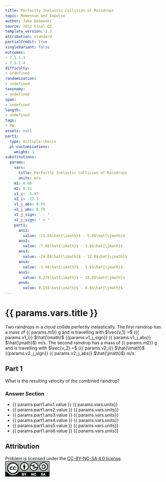 ```yaml
---
title: Perfectly Inelastic Collision of Raindrops
topic: Momentum and Impulse
author: Jake Bobowski
source: 2012 Final Q2
template_version: 1.3
attribution: standard
partialCredit: true
singleVariant: false
outcomes:
- 7.5.1.3
- 7.5.1.4
difficulty:
- undefined
randomization:
- undefined
taxonomy:
- undefined
span:
- undefined
length:
- undefined
tags:
- PW
assets: null
part1:
  type: multiple-choice
  pl-customizations:
    weight: 1
substitutions:
  params:
    vars:
      title: Perfectly Inelastic Collision of Raindrops
      units: m/s
    m1: 0.66
    m2: 0.31
    v1_i: -5.47
    v2_i: -12.1
    v1_j_abs: 9.91
    v2_j_abs: 8.79
    v1_j_sign: ' - '
    v2_j_sign: ' + '
    part1:
      ans1:
        value: -11.0$\hat{\imath}$ - 5.8$\hat{\jmath}$
      ans2:
        value: -7.6$\hat{\imath}$ - 3.9$\hat{\jmath}$
      ans3:
        value: -24.0$\hat{\imath}$ - 12.0$\hat{\jmath}$
      ans4:
        value: -3.6$\hat{\imath}$ - 1.9$\hat{\jmath}$
      ans5:
        value: 0.27$\hat{\imath}$ - 18.0$\hat{\jmath}$
      ans6:
        value: 0.15$\hat{\imath}$ - 9.6$\hat{\jmath}$
---
```

# {{ params.vars.title }}
Two raindrops in a cloud collide perfectly inelastically. The first raindrop has a mass of {{ params.m1}} g and is travelling with $\vec{v_1} =$ ({{ params.v1_i}} $\hat{\imath}$ {{params.v1_j_sign}} {{ params.v1_j_abs}} $\hat{\jmath}$) m/s.
The second raindrop has a mass of {{ params.m2}} g and is travelling with $\vec{v_2} =$ ({{ params.v2_i}} $\hat{\imath}$ {{params.v2_j_sign}} {{ params.v2_j_abs}} $\hat{\jmath}$) m/s.

## Part 1

What is the resulting velocity of the combined raindrop?

### Answer Section

- {{ params.part1.ans1.value }} {{ params.vars.units}}
- {{ params.part1.ans2.value }} {{ params.vars.units}}
- {{ params.part1.ans3.value }} {{ params.vars.units}}
- {{ params.part1.ans4.value }} {{ params.vars.units}}
- {{ params.part1.ans5.value }} {{ params.vars.units}}
- {{ params.part1.ans6.value }} {{ params.vars.units}}

## Attribution

Problem is licensed under the [CC-BY-NC-SA 4.0 license](https://creativecommons.org/licenses/by-nc-sa/4.0/).<br> ![The Creative Commons 4.0 license requiring attribution-BY, non-commercial-NC, and share-alike-SA license.](https://raw.githubusercontent.com/firasm/bits/master/by-nc-sa.png)